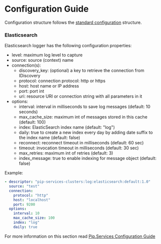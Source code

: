 # Configuration Guide <br/>

Configuration structure follows the 
[standard configuration](https://github.com/pip-services/pip-services3-container-node/doc/Configuration.md) 
structure. 

### <a name="log_elasticsearch"></a> Elasticsearch

Elasticsearch logger has the following configuration properties:
- level:             maximum log level to capture
- source:            source (context) name
- connection(s):
    - discovery_key:         (optional) a key to retrieve the connection from IDiscovery
    - protocol:              connection protocol: http or https
    - host:                  host name or IP address
    - port:                  port int
    - uri:                   resource URI or connection string with all parameters in it
- options:
    - interval:        interval in milliseconds to save log messages (default: 10 seconds)
    - max_cache_size:  maximum int of messages stored in this cache (default: 100)
    - index:           ElasticSearch index name (default: "log")
    - daily:           true to create a new index every day by adding date suffix to the index
                       name (default: false)
    - reconnect:       reconnect timeout in milliseconds (default: 60 sec)
    - timeout:         invocation timeout in milliseconds (default: 30 sec)
    - max_retries:     maximum int of retries (default: 3)
    - index_message:   true to enable indexing for message object (default: false)

Example:
```yaml
- descriptor: "pip-services-clusters:log:elasticsearch:default:1.0"
  source: "test"
  connection:
    protocol: "http"
    host: "localhost"
    port: 9200
  options:
    interval: 10
    max_cache_size: 100
    index: "log"
    daily: true       
```

For more information on this section read 
[Pip.Services Configuration Guide](https://github.com/pip-services/pip-services3-container-node/doc/Configuration.md#deps)
